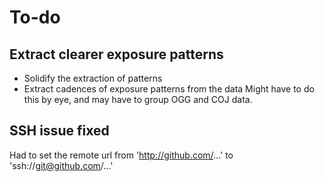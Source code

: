 # To-do

## Extract clearer exposure patterns
* Solidify the extraction of patterns
* Extract cadences of exposure patterns from the data
Might have to do this by eye, and may have to group OGG and COJ data.

## SSH issue fixed
Had to set the remote url from 'http://github.com/...' to 
'ssh://git@github.com/...'

